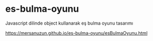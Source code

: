 # es-bulma-oyunu
Javascript dilinde object kullanarak eş bulma oyunu tasarımı

https://mersanuzun.github.io/es-bulma-oyunu/esBulmaOyunu.html
